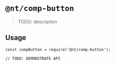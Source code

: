 # `@nt/comp-button`

> TODO: description

## Usage

```
const compButton = require('@nt/comp-button');

// TODO: DEMONSTRATE API
```
